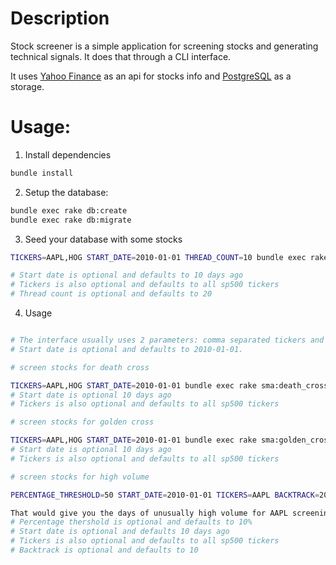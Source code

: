 # Description

Stock screener is a simple application for screening stocks and generating technical signals. It does that through a CLI interface.

It uses [Yahoo Finance](https://finance.yahoo.com) as an api for stocks info and [PostgreSQL](https://www.postgresql.org/) as a storage. 

# Usage:

1. Install dependencies
```bash
bundle install
```
2. Setup the database:
```bash
bundle exec rake db:create
bundle exec rake db:migrate
```
3. Seed your database with some stocks
```bash
TICKERS=AAPL,HOG START_DATE=2010-01-01 THREAD_COUNT=10 bundle exec rake bootstrap:tickers

# Start date is optional and defaults to 10 days ago
# Tickers is also optional and defaults to all sp500 tickers
# Thread count is optional and defaults to 20
```
4. Usage
```bash

# The interface usually uses 2 parameters: comma separated tickers and start date. 
# Start date is optional and defaults to 2010-01-01.

# screen stocks for death cross

TICKERS=AAPL,HOG START_DATE=2010-01-01 bundle exec rake sma:death_cross
# Start date is optional 10 days ago
# Tickers is also optional and defaults to all sp500 tickers

# screen stocks for golden cross

TICKERS=AAPL,HOG START_DATE=2010-01-01 bundle exec rake sma:golden_cross
# Start date is optional 10 days ago
# Tickers is also optional and defaults to all sp500 tickers

# screen stocks for high volume

PERCENTAGE_THRESHOLD=50 START_DATE=2010-01-01 TICKERS=AAPL BACKTRACK=20 bundle exec rake volume:unusually_high

That would give you the days of unusually high volume for AAPL screening starting from 2010-01-01. Unusually high is defined at least 50% over the second highest volume for the last 20 days.
# Percentage thershold is optional and defaults to 10% 
# Start date is optional and defaults 10 days ago
# Tickers is also optional and defaults to all sp500 tickers
# Backtrack is optional and defaults to 10
```

